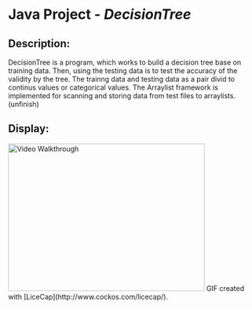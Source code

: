 # Java Project - *DecisionTree*

## Description:
DecisionTree is a program, which works to build a decision tree base on training data.  Then, using the testing data is to test the accuracy of the validity by the tree.  The trainng data and testing data as a pair divid to continus values or categorical values.  The Arraylist framework is implemented for scanning and storing data from test files to arraylists.  (unfinish)

## Display:

<img src='' width="400" height="300" title='Video Walkthrough' width='' alt='Video Walkthrough' />
GIF created with [LiceCap](http://www.cockos.com/licecap/).
